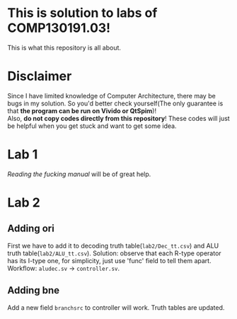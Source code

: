 # This is solution to labs of COMP130191.03!
This is what this repository is all about. 

# Disclaimer
Since I have limited knowledge of Computer Architecture, there may be bugs in my solution.
So you'd better check yourself(The only guarantee is that **the program can be run on Vivido or QtSpim**)!  
Also, **do not copy codes directly from this repository**! These codes will just be helpful when you get stuck and want to
get some idea.

# Lab 1
*Reading the fucking manual* will be of great help.

# Lab 2
## Adding ori
First we have to add it to decoding truth table(`lab2/Dec_tt.csv`) and ALU truth table(`lab2/ALU_tt.csv`).
Solution: observe that each R-type operator has its I-type one, for simplicity, just use 'func' field to 
tell them apart.  
Workflow: `aludec.sv` $\rightarrow$ `controller.sv`.
## Adding bne
Add a new field `branchsrc` to controller will work. Truth tables are updated.
